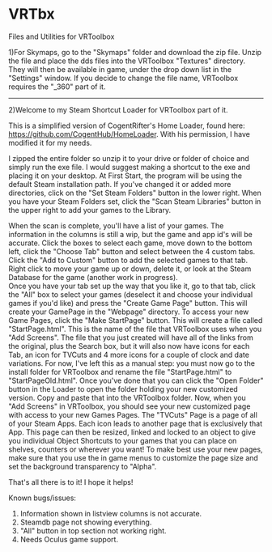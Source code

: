 # VRTbx
Files and Utilities for VRToolbox



1)For Skymaps, go to the "Skymaps" folder and download the zip file.  Unzip the file and place the dds files into the VRToolbox "Textures" directory.  They will then be available in game, under the drop down list in the "Settings" window.  If you decide to change the file name, VRToolbox requires the "_360" part of it.

----------------------------

2)Welcome to my Steam Shortcut Loader for VRToolbox part of it.

This is a simplified version of CogentRifter's Home Loader, found here:  https://github.com/CogentHub/HomeLoader.   With his permission, I have modified it for my needs.

I zipped the entire folder so unzip it to your drive or folder of choice and simply run the exe file.  I would suggest making a shortcut to the exe and placing it on your desktop.
At First Start, the program will be using the default Steam installation path.  If you've changed it or added more directories, click on the "Set Steam Folders" button in the lower right.   When you have your Steam Folders set, click the "Scan Steam Libraries" button in the upper right to add your games to the Library.

When the scan is complete, you'll have a list of your games.  The information in the columns is still a wip, but the game and app id's will be accurate.  Click the boxes to select each game,  move down to the bottom left, click the "Choose Tab" button and select between the 4 custom tabs.  Click the "Add to Custom" button to add the selected games to that tab.
Right click to move your game up or down, delete it, or look at the Steam Database for the game (another work in progress).  
Once you have your tab set up the way that you like it, go to that tab, click the "All" box to select your games (deselect it and choose your individual games if you'd like) and press the "Create Game Page" button.  This will create your GamePage in the "Webpage" directory.
To access your new Game Pages, click the "Make StartPage" button.  This will create a file called "StartPage.html".  This is the name of the file that VRToolbox uses when you  "Add Screens".  The file that you just created will have all of the links from the original, plus the Search box, but it will also now have icons for each Tab, an icon for TVCuts and 4 more icons for a couple of clock and date variations.
For now, I've left this as a manual step:  you must now go to the install folder for VRToolbox and rename the file "StartPage.html" to "StartPageOld.html".  Once you've done that you can click the "Open Folder" button in the Loader to open the folder holding your new customized version.  Copy and paste that into the VRToolbox folder.  Now, when you "Add Screens" in VRToolbox, you should see your new customized page with access to your new Games Pages.
The "TVCuts" Page is a page of all of your Steam Apps.  Each icon leads to another page that is exclusively that App.  This page can then be resized, linked and locked to an object to give you individual Object Shortcuts to your games that you can place on shelves, counters or wherever you want!
To make best use your new pages, make sure that you use the in game menus to customize the page size and set the background transparency to "Alpha".

That's all there is to it!  I hope it helps!

Known bugs/issues:
1) Information shown in listview columns is not accurate.
2) Steamdb page not showing everything.
3) "All" button in top section not working right.
4) Needs Oculus game support.





